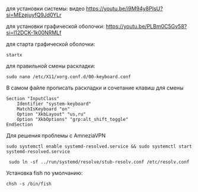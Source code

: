 для установки системы:
видео https://youtu.be/i9M94y8PIsU?si=MEzejuyfQ9Jd0YLr

для установки графической оболочки: https://youtu.be/PLBm0C5Gv58?si=l12DCK-1k00NRMLf

для старта графической оболочки:
```
startx
```


для правильной смены раскладки:
```
sudo nano /etc/X11/xorg.conf.d/00-keyboard.conf
```
В самом файле прописать раскладки и сочетание клавиш для смены
```
Section "InputClass"
    Identifier "system-keyboard"
    MatchIsKeyboard "on"
    Option "XkbLayout" "us,ru"
    Option "XkbOptions" "grp:alt_shift_toggle"
EndSection
```

Для решения проблемы с AmneziaVPN
```
sudo systemctl enable systemd-resolved.service && sudo systemctl start systemd-resolved.service
```
```
 sudo ln -sf ../run/systemd/resolve/stub-resolv.conf /etc/resolv.conf
```

Установка fish по умолчанию:
```
chsh -s /bin/fish
```


